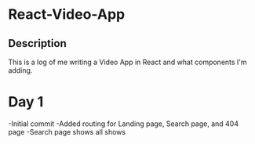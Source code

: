 # React-Video-App

## Description
This is a log of me writing a Video App in React and what components I'm adding.

# Day 1
-Initial commit
-Added routing for Landing page, Search page, and 404 page
-Search page shows all shows
